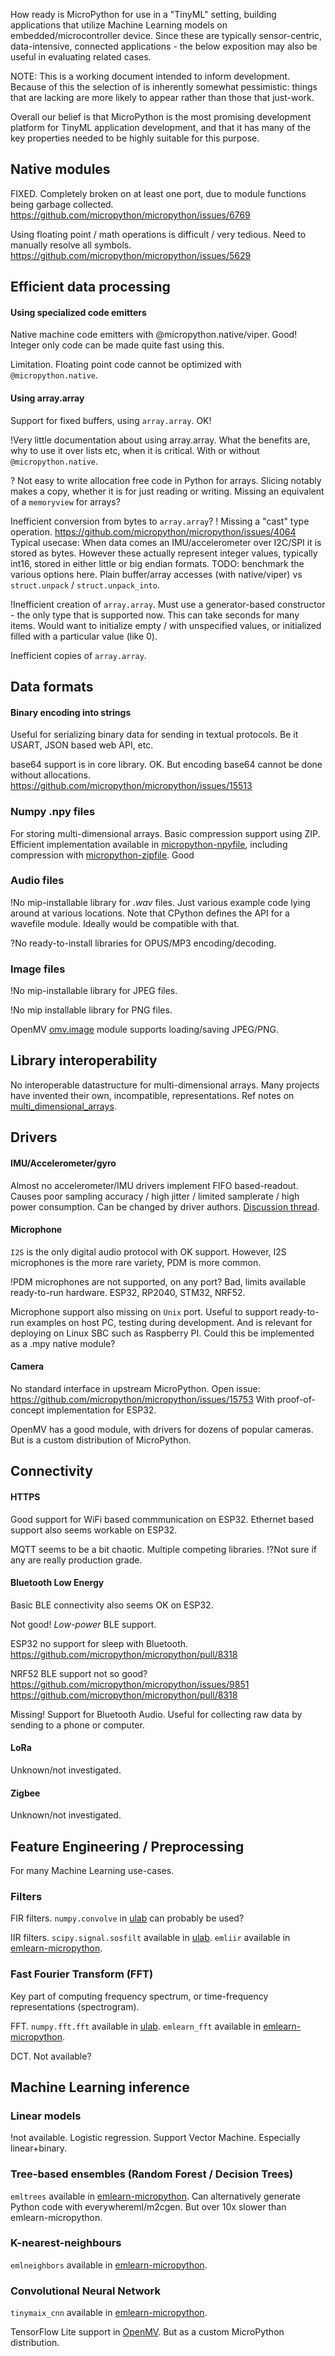 
How ready is MicroPython for use in a "TinyML" setting,
building applications that utilize Machine Learning models on embedded/microcontroller device.
Since these are typically sensor-centric, data-intensive, connected applications -
the below exposition may also be useful in evaluating related cases.

NOTE: This is a working document intended to inform development.
Because of this the selection of is inherently somewhat pessimistic:
things that are lacking are more likely to appear rather than those that just-work.

Overall our belief is that MicroPython is the most promising
development platform for TinyML application development,
and that it has many of the key properties needed to be highly suitable for this purpose.

## Native modules

FIXED. Completely broken on at least one port, due to module functions being garbage collected.
https://github.com/micropython/micropython/issues/6769

Using floating point / math operations is difficult / very tedious.
Need to manually resolve all symbols.
https://github.com/micropython/micropython/issues/5629 

## Efficient data processing

#### Using specialized code emitters

Native machine code emitters with @micropython.native/viper.
Good! Integer only code can be made quite fast using this.

Limitation. Floating point code cannot be optimized with `@micropython.native`.

#### Using array.array

Support for fixed buffers, using `array.array`. OK!

!Very little documentation about using array.array.
What the benefits are, why to use it over lists etc, when it is critical.
With or without `@micropython.native`.

? Not easy to write allocation free code in Python for arrays.
Slicing notably makes a copy, whether it is for just reading or writing.
Missing an equivalent of a `memoryview` for arrays?

Inefficient conversion from bytes to `array.array`?
! Missing a "cast" type operation.
https://github.com/micropython/micropython/issues/4064
Typical usecase: When data comes an IMU/accelerometer over I2C/SPI it is stored as bytes.
However these actually represent integer values, typically int16,
stored in either little or big endian formats.
TODO: benchmark the various options here.
Plain buffer/array accesses (with native/viper) vs `struct.unpack` / `struct.unpack_into`.

!Inefficient creation of `array.array`.
Must use a generator-based constructor - the only type that is supported now.
This can take seconds for many items.
Would want to initialize empty / with unspecified values, or initialized filled with a particular value (like 0).

Inefficient copies of `array.array`.

## Data formats

#### Binary encoding into strings
Useful for serializing binary data for sending in textual protocols.
Be it USART, JSON based web API, etc.

base64 support is in core library. OK.
But encoding base64 cannot be done without allocations.
https://github.com/micropython/micropython/issues/15513

### Numpy .npy files

For storing multi-dimensional arrays. Basic compression support using ZIP.
Efficient implementation available in [micropython-npyfile](https://github.com/jonnor/micropython-npyfile), including compression with [micropython-zipfile](https://github.com/jonnor/micropython-zipfile). Good

### Audio files
!No mip-installable library for *.wav* files.
Just various example code lying around at various locations.
Note that CPython defines the API for a wavefile module.
Ideally would be compatible with that.

?No ready-to-install libraries for OPUS/MP3 encoding/decoding.

### Image files

!No mip-installable library for JPEG files.

!No mip installable library for PNG files.

OpenMV [omv.image](https://docs.openmv.io/library/omv.image.html) module supports loading/saving JPEG/PNG.

## Library interoperability

No interoperable datastructure for multi-dimensional arrays.
Many projects have invented their own, incompatible, representations.
Ref notes on [multi_dimensional_arrays](multi_dimensional_arrays.md).

## Drivers

#### IMU/Accelerometer/gyro
Almost no accelerometer/IMU drivers implement FIFO based-readout.
Causes poor sampling accuracy / high jitter / limited samplerate / high power consumption.
Can be changed by driver authors. [Discussion thread](https://github.com/orgs/micropython/discussions/15512).

#### Microphone

`I2S` is the only digital audio protocol with OK support.
However, I2S microphones is the more rare variety, PDM is more common.

!PDM microphones are not supported, on any port?
Bad, limits available ready-to-run hardware.
ESP32, RP2040, STM32, NRF52.

Microphone support also missing on `Unix` port.
Useful to support ready-to-run examples on host PC, testing during development.
And is relevant for deploying on Linux SBC such as Raspberry PI.
Could this be implemented as a .mpy native module?

#### Camera
No standard interface in upstream MicroPython.
Open issue: https://github.com/micropython/micropython/issues/15753
With proof-of-concept implementation for ESP32.

OpenMV has a good module, with drivers for dozens of popular cameras.
But is a custom distribution of MicroPython.

## Connectivity

#### HTTPS
Good support for WiFi based commmunication on ESP32.
Ethernet based support also seems workable on ESP32.

MQTT seems to be a bit chaotic.
Multiple competing libraries.
!?Not sure if any are really production grade.

#### Bluetooth Low Energy
Basic BLE connectivity also seems OK on ESP32.

Not good! *Low-power* BLE support.

ESP32 no support for sleep with Bluetooth.
https://github.com/micropython/micropython/pull/8318

NRF52 BLE support not so good? 
https://github.com/micropython/micropython/issues/9851
https://github.com/micropython/micropython/pull/8318

Missing! Support for Bluetooth Audio.
Useful for collecting raw data by sending to a phone or computer.

#### LoRa
Unknown/not investigated.

#### Zigbee
Unknown/not investigated.


## Feature Engineering / Preprocessing

For many Machine Learning use-cases.

### Filters

FIR filters.
`numpy.convolve` in [ulab](https://github.com/v923z/micropython-ulab) can probably be used?

IIR filters.
`scipy.signal.sosfilt` available in [ulab](https://github.com/v923z/micropython-ulab).
`emliir` available in [emlearn-micropython](https://github.com/emlearn/emlearn-micropython).

### Fast Fourier Transform (FFT)
Key part of computing frequency spectrum, or time-frequency representations (spectrogram).

FFT.
`numpy.fft.fft` available in [ulab](https://github.com/v923z/micropython-ulab).
`emlearn_fft` available in [emlearn-micropython](https://github.com/emlearn/emlearn-micropython).

DCT.
Not available?

## Machine Learning inference

### Linear models

!not available.
Logistic regression.
Support Vector Machine. Especially linear+binary.

### Tree-based ensembles (Random Forest / Decision Trees)

`emltrees` available in [emlearn-micropython](https://github.com/emlearn/emlearn-micropython).
Can alternatively generate Python code with everywhereml/m2cgen.
But over 10x slower than emlearn-micropython.

### K-nearest-neighbours

`emlneighbors` available in [emlearn-micropython](https://github.com/emlearn/emlearn-micropython).

### Convolutional Neural Network

`tinymaix_cnn` available in [emlearn-micropython](https://github.com/emlearn/emlearn-micropython).

TensorFlow Lite support in [OpenMV](https://docs.openmv.io/library/omv.ml.html).
But as a custom MicroPython distribution.


